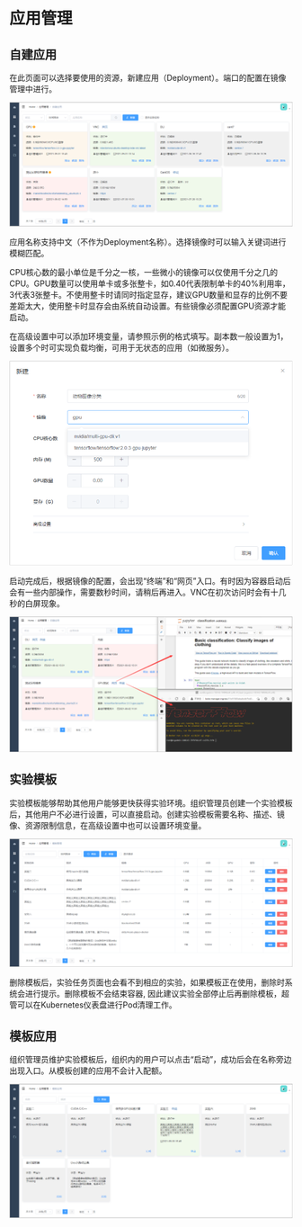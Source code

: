 # 应用管理
## 自建应用
在此页面可以选择要使用的资源，新建应用（Deployment）。端口的配置在镜像管理中进行。

![deployment-list.png](./img/deployment-list.png)

应用名称支持中文（不作为Deployment名称）。选择镜像时可以输入关键词进行模糊匹配。

CPU核心数的最小单位是千分之一核，一些微小的镜像可以仅使用千分之几的CPU。GPU数量可以使用单卡或多张整卡，如0.40代表限制单卡的40%利用率，3代表3张整卡。不使用整卡时请同时指定显存，建议GPU数量和显存的比例不要差距太大，使用整卡时显存会由系统自动设置。有些镜像必须配置GPU资源才能启动。

在高级设置中可以添加环境变量，请参照示例的格式填写。副本数一般设置为1，设置多个时可实现负载均衡，可用于无状态的应用（如微服务）。

![deployment-create.png](./img/deployment-create.png)

启动完成后，根据镜像的配置，会出现“终端”和“网页”入口。有时因为容器启动后会有一些内部操作，需要数秒时间，请稍后再进入。VNC在初次访问时会有十几秒的白屏现象。

![deployment-ingress.png](./img/deployment-ingress.png)

## 实验模板
实验模板能够帮助其他用户能够更快获得实验环境。组织管理员创建一个实验模板后，其他用户不必进行设置，可以直接启动。创建实验模板需要名称、描述、镜像、资源限制信息，在高级设置中也可以设置环境变量。

![experiment-template.png](./img/experiment-template.png)


删除模板后，实验任务页面也会看不到相应的实验，如果模板正在使用，删除时系统会进行提示。删除模板不会结束容器, 因此建议实验全部停止后再删除模板，超管可以在Kubernetes仪表盘进行Pod清理工作。

## 模板应用
组织管理员维护实验模板后，组织内的用户可以点击“启动”，成功后会在名称旁边出现入口。从模板创建的应用不会计入配额。

![experiment-list.png](./img/experiment-list.png)

